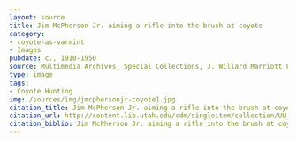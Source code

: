 ```yaml
---
layout: source
title: Jim McPherson Jr. aiming a rifle into the brush at coyote
category: 
- coyote-as-varmint
- Images
pubdate: c., 1910-1950
source: Multimedia Archives, Special Collections, J. Willard Marriott Library, University of Utah
type: image
tags: 
- Coyote Hunting 
img: /sources/img/jmcphersonjr-coyote1.jpg
citation_title: Jim McPherson Jr. aiming a rifle into the brush at coyote
citation_url: http://content.lib.utah.edu/cdm/singleitem/collection/UU_Photo_Archives/id/4132/rec/1
citation_biblio: Jim McPherson Jr. aiming a rifle into the brush at coyote. Photograph. 1935. Multimedia Archives, Special Collections, J. Willard Marriott Library, University of Utah.
---
```



